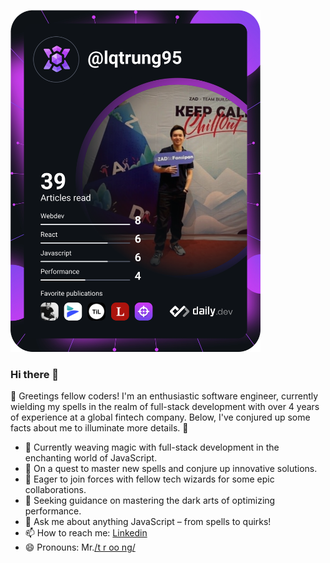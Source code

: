 <a href="https://app.daily.dev/DailyDevTips"><img src="https://github.com/lqtrung-95/lqtrung-95/blob/main/devcard.svg" width="400" alt="Trung Le's Dev Card"/></a>

### Hi there 👋

<!--
**lqtrung-95/lqtrung-95** is a ✨ _special_ ✨ repository because its `README.md` (this file) appears on your GitHub profile.

Here are some ideas to get you started:


-->

🚀 Greetings fellow coders! I'm an enthusiastic software engineer, currently wielding my spells in the realm of full-stack development with over 4 years of experience at a global fintech company. Below, I've conjured up some facts about me to illuminate more details. 🌟

- 🔭 Currently weaving magic with full-stack development in the enchanting world of JavaScript.
- 🌱 On a quest to master new spells and conjure up innovative solutions.
- 👯 Eager to join forces with fellow tech wizards for some epic collaborations.
- 🤔 Seeking guidance on mastering the dark arts of optimizing performance.
- 💬 Ask me about anything JavaScript – from spells to quirks!
- 📫 How to reach me: [Linkedin](https://www.linkedin.com/in/trungle-3195/)
- 😄 Pronouns: Mr.[/t r oo ng/](https://www.youtube.com/watch?v=E5-HuUefLN0)

  
